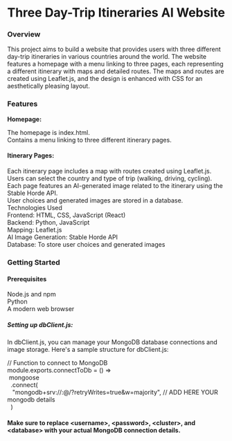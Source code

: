 # Three Day-Trip Itineraries AI Website


### Overview
This project aims to build a website that provides users with three different day-trip itineraries in various countries around the world. The website features a homepage with a menu linking to three pages, each representing a different itinerary with maps and detailed routes. The maps and routes are created using Leaflet.js, and the design is enhanced with CSS for an aesthetically pleasing layout.

### Features
**Homepage:**

The homepage is index.html.<br>
Contains a menu linking to three different itinerary pages.<br>
#### Itinerary Pages:

Each itinerary page includes a map with routes created using Leaflet.js.<br>
Users can select the country and type of trip (walking, driving, cycling).<br>
Each page features an AI-generated image related to the itinerary using the Stable Horde API.<br>
User choices and generated images are stored in a database.<br>
Technologies Used<br>
Frontend: HTML, CSS, JavaScript (React)<br>
Backend: Python, JavaScript<br>
Mapping: Leaflet.js<br>
AI Image Generation: Stable Horde API<br>
Database: To store user choices and generated images<br>


### Getting Started
#### Prerequisites <br>
Node.js and npm<br>
Python<br>
A modern web browser


##### Setting up dbClient.js:
In dbClient.js, you can manage your MongoDB database connections and image storage. Here's a sample structure for dbClient.js: <br>

// Function to connect to MongoDB<br>
module.exports.connectToDb = () =><br>
  &nbsp;mongoose<br>
   &nbsp; .connect(<br>
     &nbsp;&nbsp;       "mongodb+srv://<username>:<password>@<cluster>/<database>?retryWrites=true&w=majority", // ADD HERE YOUR mongodb details<br>
   &nbsp; )
<br>

#### Make sure to replace &lt;username&gt;, &lt;password&gt;, &lt;cluster&gt;, and &lt;database&gt; with your actual MongoDB connection details.
